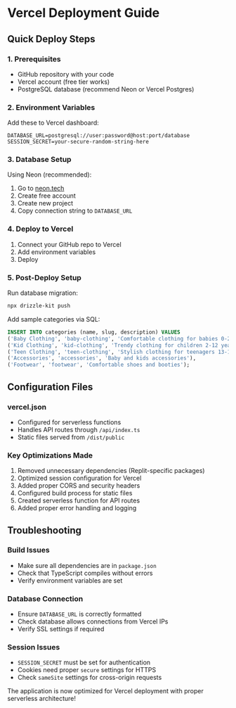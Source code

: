 # Vercel Deployment Guide

## Quick Deploy Steps

### 1. Prerequisites
- GitHub repository with your code
- Vercel account (free tier works)
- PostgreSQL database (recommend Neon or Vercel Postgres)

### 2. Environment Variables
Add these to Vercel dashboard:

```
DATABASE_URL=postgresql://user:password@host:port/database
SESSION_SECRET=your-secure-random-string-here
```

### 3. Database Setup
Using Neon (recommended):
1. Go to [neon.tech](https://neon.tech)
2. Create free account
3. Create new project
4. Copy connection string to `DATABASE_URL`

### 4. Deploy to Vercel
1. Connect your GitHub repo to Vercel
2. Add environment variables
3. Deploy

### 5. Post-Deploy Setup
Run database migration:
```bash
npx drizzle-kit push
```

Add sample categories via SQL:
```sql
INSERT INTO categories (name, slug, description) VALUES 
('Baby Clothing', 'baby-clothing', 'Comfortable clothing for babies 0-24 months'),
('Kid Clothing', 'kid-clothing', 'Trendy clothing for children 2-12 years'),
('Teen Clothing', 'teen-clothing', 'Stylish clothing for teenagers 13-18 years'),
('Accessories', 'accessories', 'Baby and kids accessories'),
('Footwear', 'footwear', 'Comfortable shoes and booties');
```

## Configuration Files

### vercel.json
- Configured for serverless functions
- Handles API routes through `/api/index.ts`
- Static files served from `/dist/public`

### Key Optimizations Made
1. Removed unnecessary dependencies (Replit-specific packages)
2. Optimized session configuration for Vercel
3. Added proper CORS and security headers
4. Configured build process for static files
5. Created serverless function for API routes
6. Added proper error handling and logging

## Troubleshooting

### Build Issues
- Make sure all dependencies are in `package.json`
- Check that TypeScript compiles without errors
- Verify environment variables are set

### Database Connection
- Ensure `DATABASE_URL` is correctly formatted
- Check database allows connections from Vercel IPs
- Verify SSL settings if required

### Session Issues
- `SESSION_SECRET` must be set for authentication
- Cookies need proper `secure` settings for HTTPS
- Check `sameSite` settings for cross-origin requests

The application is now optimized for Vercel deployment with proper serverless architecture!
